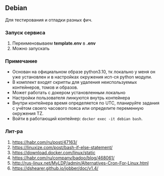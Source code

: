 ## Debian 

Для тестирования и отладки разных фич.

### Запуск сервиса
1. Переименовываем **template.env** в **.env**
2. Можно запускать

### Примечание
- Основан на официальном образе python3.10, тк локально у меня он уже установлен и в настройках окружения исп-ся python модули.
- В комплект входят скрипты для удаления неиспользуемых контейнеров, томов и образов.
- Может работать с докером установленным локально
- Настройки пользователя линкуются внутрь контейнера
- Внутри контейнера время определяется по UTC, планируйте задания с учётом своего часового пояса или определите переменную окружения TZ.
- Войти в работающий контейнер: `docker exec -it debian bash`.

### Лит-ра
1. https://habr.com/ru/post/47163/  
2. https://linuxize.com/post/bash-if-else-statement/
3. https://download.docker.com/linux/static  
4. https://habr.com/ru/company/badoo/blog/468061/  
5. http://rus-linux.net/MyLDP/admin/Alternatives-Cron-For-Linux.html  
6. https://dshearer.github.io/jobber/doc/v1.4/  
